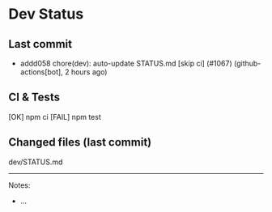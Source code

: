 # Dev Status

## Last commit
- addd058 chore(dev): auto-update STATUS.md [skip ci] (#1067) (github-actions[bot], 2 hours ago)
## CI & Tests
[OK] npm ci
[FAIL] npm test

## Changed files (last commit)
dev/STATUS.md

---
Notes:
- ...

